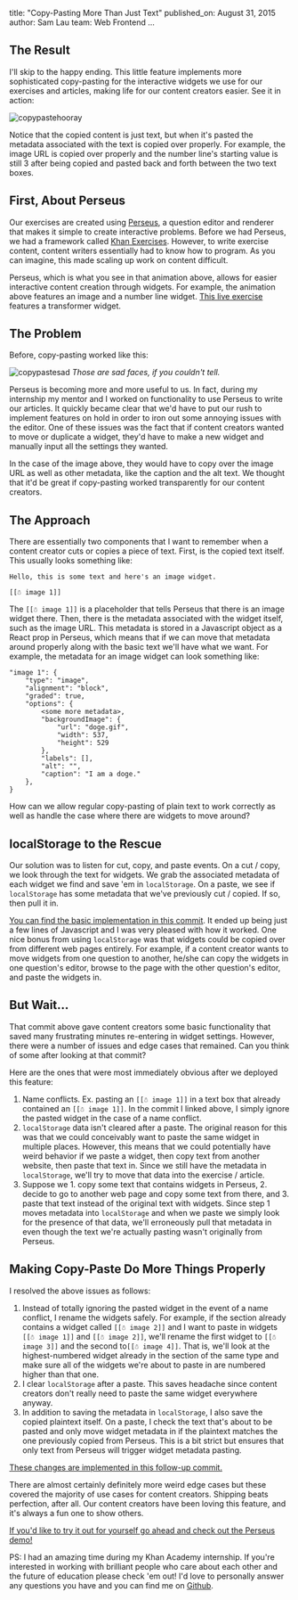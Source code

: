 title: "Copy-Pasting More Than Just Text"
published_on: August 31, 2015
author: Sam Lau
team: Web Frontend
...

## The Result
I'll skip to the happy ending. This little feature implements more sophisticated
copy-pasting for the interactive widgets we use for our exercises and articles,
making life for our content creators easier. See it in action:

![copypastehooray](https://samlaucodes.files.wordpress.com/2015/07/copypasta.gif?w=1000)

Notice that the copied content is just text, but when it's pasted the metadata
associated with the text is copied over properly. For example, the image URL is
copied over properly and the number line's starting value is still 3 after being
copied and pasted back and forth between the two text boxes.

## First, About Perseus
Our exercises are created using [Perseus][perseus], a question editor and
renderer that makes it simple to create interactive problems. Before we had
Perseus, we had a framework called [Khan Exercises][khan-exercises]. However,
to write exercise content, content writers essentially had to know how to
program. As you can imagine, this made scaling up work on content difficult.

Perseus, which is what you see in that animation above, allows for easier
interactive content creation through widgets. For example, the animation above
features an image and a number line widget. [This live exercise][exercise]
features a transformer widget.

[perseus]: https://github.com/Khan/perseus#perseus
[khan-exercises]: https://github.com/Khan/khan-exercises#khan-academy-exercises
[exercise]: https://www.khanacademy.org/math/geometry/transformations/hs-geo-rotations/e/defining-rotations

## The Problem
Before, copy-pasting worked like this:

![copypastesad](https://samlaucodes.files.wordpress.com/2015/07/nocopypasta.gif?w=1000)
*Those are sad faces, if you couldn't tell.*

Perseus is becoming more and more useful to us. In fact, during my internship my
mentor and I worked on functionality to use Perseus to write our articles.
It quickly became clear that we'd have to put our rush to implement features on
hold in order to iron out some annoying issues with the editor. One of
these issues was the fact that if content creators wanted to move or duplicate
a widget, they'd have to make a new widget and manually input all the
settings they wanted.

In the case of the image above, they would have to copy over the image URL as
well as other metadata, like the caption and the alt text. We thought that it'd
be great if copy-pasting worked transparently for our content creators.

## The Approach
There are essentially two components that I want to remember when a content
creator cuts or copies a piece of text. First, is the copied text itself. This
usually looks something like:

    Hello, this is some text and here's an image widget.

    [[☃ image 1]]

The `[[☃ image 1]]` is a placeholder that tells Perseus that there is an
image widget there. Then, there is the metadata associated with the widget
itself, such as the image URL. This metadata is stored in a Javascript object as
a React prop in Perseus, which means that if we can move that metadata around
properly along with the basic text we'll have what we want. For example, the
metadata for an image widget can look something like:

    "image 1": {
        "type": "image",
        "alignment": "block",
        "graded": true,
        "options": {
            <some more metadata>,
            "backgroundImage": {
                "url": "doge.gif",
                "width": 537,
                "height": 529
            },
            "labels": [],
            "alt": "",
            "caption": "I am a doge."
        },
    }

How can we allow regular copy-pasting of plain text to work correctly as well as
handle the case where there are widgets to move around?

## localStorage to the Rescue
Our solution was to listen for cut, copy, and paste events. On a cut / copy, we
look through the text for widgets. We grab the associated metadata of each
widget we find and save 'em in `localStorage`. On a paste, we see if
`localStorage` has some metadata that we've previously cut / copied. If so, then
pull it in.

[You can find the basic implementation in this commit][commit1]. It
ended up being just a few lines of Javascript and I was very pleased with how it
worked. One nice bonus from using `localStorage` was that widgets could be
copied over from different web pages entirely. For example, if a content creator
wants to move widgets from one question to another, he/she can copy the widgets
in one question's editor, browse to the page with the other question's editor,
and paste the widgets in.

[commit1]: https://github.com/Khan/perseus/commit/e693b679fd799845da47ed8d6d5b04c6e2e4a0b2

## But Wait...
That commit above gave content creators some basic functionality that saved many
frustrating minutes re-entering in widget settings. However, there were a number
of issues and edge cases that remained. Can you think of some after looking at
that commit?

Here are the ones that were most immediately obvious after we deployed this
feature:

1. Name conflicts. Ex. pasting an `[[☃ image 1]]` in a text box that already
contained an `[[☃ image 1]]`. In the commit I linked above, I simply ignore the
pasted widget in the case of a name conflict.
2. `localStorage` data isn't cleared after a paste. The original reason for this
was that we could conceivably want to paste the same widget in multiple places.
However, this means that we could potentially have weird behavior if we paste a
widget, then copy text from another website, then paste that text in. Since we
still have the metadata in `localStorage`, we'll try to move that data into the
exercise / article.
3. Suppose we 1. copy some text that contains widgets in Perseus, 2. decide
to go to another web page and copy some text from there, and 3. paste that text
instead of the original text with widgets. Since step 1 moves metadata into
`localStorage` and when we paste we simply look for the presence of that data,
we'll erroneously pull that metadata in even though the text we're
actually pasting wasn't originally from Perseus.

## Making Copy-Paste Do More Things Properly
I resolved the above issues as follows:

1. Instead of totally ignoring the pasted widget in the event of a name
conflict, I rename the widgets safely. For example, if the section already
contains a widget called `[[☃ image 2]]` and I want to paste in widgets
`[[☃ image 1]]` and `[[☃ image 2]]`, we'll rename the first widget to
`[[☃ image 3]]` and the second to`[[☃ image 4]]`. That is, we'll look at the
highest-numbered widget already in the section of the same type and make sure
all of the widgets we're about to paste in are numbered higher than that one.
2. I clear `localStorage` after a paste. This saves headache since content
creators don't really need to paste the same widget everywhere anyway.
3. In addition to saving the metadata in `localStorage`, I also save the copied
plaintext itself. On a paste, I check the text that's about to be pasted and
only move widget metadata in if the plaintext matches the one previously copied
from Perseus. This is a bit strict but ensures that only text from Perseus will
trigger widget metadata pasting.

[These changes are implemented in this follow-up commit.][commit2]

[commit2]: https://github.com/Khan/perseus/commit/4d122c7db1c8938d1e6debb48dade1cb180c1190

There are almost certainly definitely more weird edge cases but these covered
the majority of use cases for content creators. Shipping beats perfection, after
all. Our content creators have been loving this feature, and it's always a fun
one to show others.

[If you'd like to try it out for yourself go ahead and check out the Perseus
demo!](http://khan.github.io/perseus)

PS: I had an amazing time during my Khan Academy internship. If you're
interested in working with brilliant people who care about each other and the
future of education please check 'em out! I'd love to personally answer any
questions you have and you can find me on [Github](https://github.com/samlau95).
